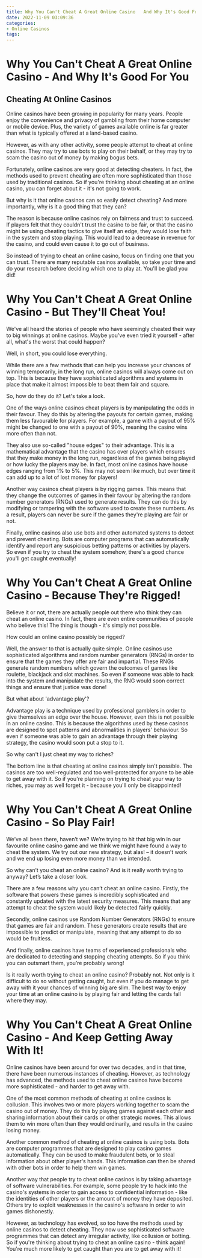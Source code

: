 ```yaml
---
title: Why You Can't Cheat A Great Online Casino   And Why It's Good For You
date: 2022-11-09 03:09:36
categories:
- Online Casinos
tags:
---
```



#  Why You Can't Cheat A Great Online Casino - And Why It's Good For You

 ## Cheating At Online Casinos

Online casinos have been growing in popularity for many years. People enjoy the convenience and privacy of gambling from their home computer or mobile device. Plus, the variety of games available online is far greater than what is typically offered at a land-based casino.

However, as with any other activity, some people attempt to cheat at online casinos. They may try to use bots to play on their behalf, or they may try to scam the casino out of money by making bogus bets.

Fortunately, online casinos are very good at detecting cheaters. In fact, the methods used to prevent cheating are often more sophisticated than those used by traditional casinos. So if you're thinking about cheating at an online casino, you can forget about it - it's not going to work.

But why is it that online casinos can so easily detect cheating? And more importantly, why is it a good thing that they can?

The reason is because online casinos rely on fairness and trust to succeed. If players felt that they couldn't trust the casino to be fair, or that the casino might be using cheating tactics to give itself an edge, they would lose faith in the system and stop playing. This would lead to a decrease in revenue for the casino, and could even cause it to go out of business.

So instead of trying to cheat an online casino, focus on finding one that you can trust. There are many reputable casinos available, so take your time and do your research before deciding which one to play at. You'll be glad you did!

#  Why You Can't Cheat A Great Online Casino - But They'll Cheat You!

We've all heard the stories of people who have seemingly cheated their way to big winnings at online casinos. Maybe you've even tried it yourself - after all, what's the worst that could happen?

Well, in short, you could lose everything.

While there are a few methods that can help you increase your chances of winning temporarily, in the long run, online casinos will always come out on top. This is because they have sophisticated algorithms and systems in place that make it almost impossible to beat them fair and square.

So, how do they do it? Let's take a look.

One of the ways online casinos cheat players is by manipulating the odds in their favour. They do this by altering the payouts for certain games, making them less favourable for players. For example, a game with a payout of 95% might be changed to one with a payout of 90%, meaning the casino wins more often than not.

They also use so-called "house edges" to their advantage. This is a mathematical advantage that the casino has over players which ensures that they make money in the long run, regardless of the games being played or how lucky the players may be. In fact, most online casinos have house edges ranging from 1% to 5%. This may not seem like much, but over time it can add up to a lot of lost money for players!

Another way casinos cheat players is by rigging games. This means that they change the outcomes of games in their favour by altering the random number generators (RNGs) used to generate results. They can do this by modifying or tampering with the software used to create these numbers. As a result, players can never be sure if the games they're playing are fair or not.

Finally, online casinos also use bots and other automated systems to detect and prevent cheating. Bots are computer programs that can automatically identify and report any suspicious betting patterns or activities by players. So even if you try to cheat the system somehow, there's a good chance you'll get caught eventually!

#  Why You Can't Cheat A Great Online Casino - Because They're Rigged!

 Believe it or not, there are actually people out there who think they can cheat an online casino. In fact, there are even entire communities of people who believe this! The thing is though - it's simply not possible.

How could an online casino possibly be rigged?

Well, the answer to that is actually quite simple. Online casinos use sophisticated algorithms and random number generators (RNGs) in order to ensure that the games they offer are fair and impartial. These RNGs generate random numbers which govern the outcomes of games like roulette, blackjack and slot machines. So even if someone was able to hack into the system and manipulate the results, the RNG would soon correct things and ensure that justice was done!

But what about 'advantage play'?

Advantage play is a technique used by professional gamblers in order to give themselves an edge over the house. However, even this is not possible in an online casino. This is because the algorithms used by these casinos are designed to spot patterns and abnormalities in players' behaviour. So even if someone was able to gain an advantage through their playing strategy, the casino would soon put a stop to it.

So why can't I just cheat my way to riches?

The bottom line is that cheating at online casinos simply isn't possible. The casinos are too well-regulated and too well-protected for anyone to be able to get away with it. So if you're planning on trying to cheat your way to riches, you may as well forget it - because you'll only be disappointed!

#  Why You Can't Cheat A Great Online Casino - So Play Fair!

We’ve all been there, haven’t we? We’re trying to hit that big win in our favourite online casino game and we think we might have found a way to cheat the system. We try out our new strategy, but alas! – it doesn’t work and we end up losing even more money than we intended.

So why can’t you cheat an online casino? And is it really worth trying to anyway? Let’s take a closer look.

There are a few reasons why you can’t cheat an online casino. Firstly, the software that powers these games is incredibly sophisticated and constantly updated with the latest security measures. This means that any attempt to cheat the system would likely be detected fairly quickly.

Secondly, online casinos use Random Number Generators (RNGs) to ensure that games are fair and random. These generators create results that are impossible to predict or manipulate, meaning that any attempt to do so would be fruitless.

And finally, online casinos have teams of experienced professionals who are dedicated to detecting and stopping cheating attempts. So if you think you can outsmart them, you’re probably wrong!

Is it really worth trying to cheat an online casino? Probably not. Not only is it difficult to do so without getting caught, but even if you do manage to get away with it your chances of winning big are slim. The best way to enjoy your time at an online casino is by playing fair and letting the cards fall where they may.

#  Why You Can't Cheat A Great Online Casino - And Keep Getting Away With It!

Online casinos have been around for over two decades, and in that time, there have been numerous instances of cheating. However, as technology has advanced, the methods used to cheat online casinos have become more sophisticated - and harder to get away with.

One of the most common methods of cheating at online casinos is collusion. This involves two or more players working together to scam the casino out of money. They do this by playing games against each other and sharing information about their cards or other strategic moves. This allows them to win more often than they would ordinarily, and results in the casino losing money.

Another common method of cheating at online casinos is using bots. Bots are computer programmes that are designed to play casino games automatically. They can be used to make fraudulent bets, or to steal information about other player's hands. This information can then be shared with other bots in order to help them win games.

Another way that people try to cheat online casinos is by taking advantage of software vulnerabilities. For example, some people try to hack into the casino's systems in order to gain access to confidential information - like the identities of other players or the amount of money they have deposited. Others try to exploit weaknesses in the casino's software in order to win games dishonestly.

However, as technology has evolved, so too have the methods used by online casinos to detect cheating. They now use sophisticated software programmes that can detect any irregular activity, like collusion or botting. So if you're thinking about trying to cheat an online casino - think again! You're much more likely to get caught than you are to get away with it!